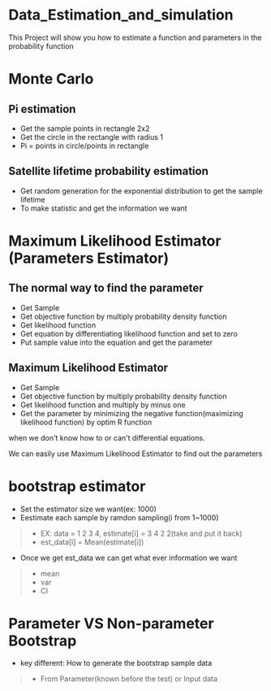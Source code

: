 # Data_Estimation_and_simulation
This Project will show you how to estimate a function and parameters in the probability function

# Monte Carlo

## Pi estimation
- Get the sample points in rectangle 2x2
- Get the circle in the rectangle with radius 1
- Pi = points in circle/points in rectangle
## Satellite lifetime probability estimation
- Get random generation for the exponential distribution to get the sample lifetime
- To make statistic and get the information we want

# Maximum Likelihood Estimator (Parameters Estimator)

## The normal way to find the parameter
- Get Sample
- Get objective function by multiply probability density function
- Get likelihood function
- Get equation by differentiating likelihood function and set to zero
- Put sample value into the equation and get the parameter

## Maximum Likelihood Estimator
- Get Sample
- Get objective function by multiply probability density function
- Get likelihood function and multiply by minus one
- Get the parameter by minimizing the negative function(maximizing likelihood function) by optim R function

when we don't know how to or can't differential equations.

We can easily use Maximum Likelihood Estimator to find out the parameters

# bootstrap estimator

- Set the estimator size we want(ex: 1000)
- Eestimate each sample by ramdon sampling(i from 1~1000)
>- EX: data = 1 2 3 4, estimate[i] = 3 4 2 2(take and put it back)
>- est_data[i] = Mean(estimate[i])
- Once we get est_data we can get what ever information we want
>- mean
>- var
>- CI

# Parameter VS Non-parameter Bootstrap
- key different: How to generate the bootstrap sample data
>- From Parameter(known before the test) or Input data

